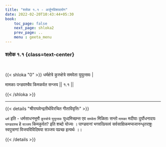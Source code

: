 ```yaml
---
title: "श्लोक १.१ - अर्जुनविशादयोग"
date: 2022-02-20T10:43:44+05:30
book:
    toc_page: false
    next_page: shloka2
    prev_page: ..
    menu : geeta_menu
---
```




### श्लोक १.१ {class=text-center}

<br/>

{{< shloka  "0"  >}}
 धर्मक्षेत्रे कुरुक्षेत्रे समवेता युयुत्सवः |
 
 मामकाः पन्डवश्चैव किमकर्वत सन्जय || १.१ ||

 {{< /shloka >}}

---

{{< details "श्रीराघवेन्द्रतीर्थविरचित गीताविवृत्तिः" >}}

`धर्म`  इति -  धर्मसाधनभूमौ `कुरुक्षेत्रे`  `युयुत्सवः` युध्दमिच्छन्त एव `समवेता`  मिळिताः सन्तो  `मामका`  मदीयाः दुर्योधनादयः  `पाण्डवाश्च`  हे `सञ्जय` किमकुर्वत?  इति शब्दो योज्यः । पाण्डवानां भगवत्प्रियत्वं सर्वसाक्षिकमप्यजानन्धृतराष्ट्रः स्वपुत्राणां विजयविविदिषया सञ्जय पप्रच्छ इत्यर्थः ।।


{{< /details >}}